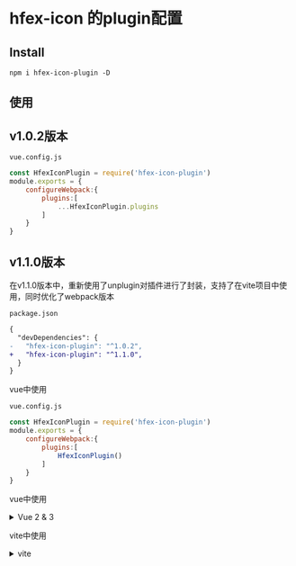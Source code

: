 # hfex-icon 的plugin配置
## Install
```
npm i hfex-icon-plugin -D
```
## 使用

## v1.0.2版本
`vue.config.js`


<!-- ```diff
{
  "devDependencies": {
-   "vite-plugin-icons": "*",
+   "unplugin-icons": "^0.7.0",
  }
}
``` -->
```js
const HfexIconPlugin = require('hfex-icon-plugin')
module.exports = {
    configureWebpack:{
        plugins:[
            ...HfexIconPlugin.plugins
        ]
    }
}
```


## v1.1.0版本
在v1.1.0版本中，重新使用了unplugin对插件进行了封装，支持了在vite项目中使用，同时优化了webpack版本

`package.json`

```diff
{
  "devDependencies": {
-   "hfex-icon-plugin": "^1.0.2",
+   "hfex-icon-plugin": "^1.1.0",
  }
}
```
vue中使用

`vue.config.js`

```js
const HfexIconPlugin = require('hfex-icon-plugin')
module.exports = {
    configureWebpack:{
        plugins:[
            HfexIconPlugin()
        ]
    }
}
```

vue中使用

<details>
<summary>Vue 2 & 3</summary><br>

Use with [`hfex-icon`](https://github.com/UzumakiHan/hfex-icon-plus)

For example in Vue:

```js
// vue.config.js
const HfexIconPlugin = require('hfex-icon-plugin')
module.exports = {
    configureWebpack:{
        plugins:[
            HfexIconPlugin()
        ]
    }
}
```

</details>


vite中使用

<details>
<summary>vite</summary><br>

Use with [`hfex-icon`](https://github.com/UzumakiHan/hfex-icon-plus)

For example in Vite:

```js
// vite.config.ts
import HfexIconPlugin from 'hfex-icon-plugin';
export default defineConfig({
    plugins:[
        HfexIconPlugin()
    ]
})
```

</details>